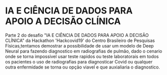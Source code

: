 # IA E CIÊNCIA DE DADOS PARA APOIO A DECISÃO CLÍNICA 

Parte 2 do desafio "IA E CIÊNCIA DE DADOS PARA APOIO A DECISÃO CLÍNICA" da Hackathon 'Hackcovid19' do Centro Brasileiro de Pesquisas Físicas,tentamos demostrar a possibilidade de usar um modelo de Deep Neural para fazendo diagnostico em radiografias de pulmão, dado o cenario onde se torna impossivel usar teste rapidos ou teste laboratorais em todos os pacientes o uso de radiografias para diagnosticar Covid ou qualquer outra enfermidade se torna ou opção viavel e que auxialiaria o diagnostico.
